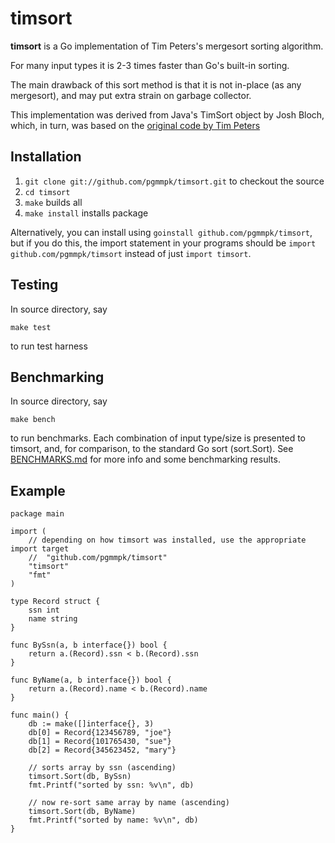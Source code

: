 # timsort

**timsort** is a Go implementation of Tim Peters's mergesort
sorting algorithm.

For many input types it is 2-3 times faster than Go's built-in sorting.

The main drawback of this sort method is that it is not in-place (as any
mergesort), and may put extra strain on garbage collector.

This implementation was derived from Java's TimSort object by Josh Bloch,
which, in turn, was based on the [original code by Tim Peters][listsort]

## Installation

1. `git clone git://github.com/pgmmpk/timsort.git` to checkout the source
2. `cd timsort`
3. `make` builds all
4. `make install` installs package

Alternatively, you can install using `goinstall github.com/pgmmpk/timsort`, but
if you do this, the import statement in your programs should be `import github.com/pgmmpk/timsort` instead of just `import timsort`.

## Testing

In source directory, say

    make test

to run test harness

## Benchmarking

In source directory, say

    make bench

to run benchmarks. Each combination of input type/size is presented to timsort,
and, for comparison, to the standard Go sort (sort.Sort).
See [BENCHMARKS.md][BENCHMARKS.md] for more info and some benchmarking results.

## Example

	package main

	import (
        // depending on how timsort was installed, use the appropriate import target
        //	"github.com/pgmmpk/timsort"
		"timsort"
		"fmt"
	)

	type Record struct {
		ssn int
		name string
	}

	func BySsn(a, b interface{}) bool {
		return a.(Record).ssn < b.(Record).ssn
	}

	func ByName(a, b interface{}) bool {
		return a.(Record).name < b.(Record).name
	}

	func main() {
		db := make([]interface{}, 3)
		db[0] = Record{123456789, "joe"}
		db[1] = Record{101765430, "sue"}
		db[2] = Record{345623452, "mary"}

		// sorts array by ssn (ascending)
		timsort.Sort(db, BySsn)
		fmt.Printf("sorted by ssn: %v\n", db)

		// now re-sort same array by name (ascending)
		timsort.Sort(db, ByName)
		fmt.Printf("sorted by name: %v\n", db)
	}

[listsort]: http://svn.python.org/projects/python/trunk/Objects/listsort.txt
[BENCHMARKS.md]: http://github.com/pgmmpk/timsort/blob/master/BENCHMARKS.md
